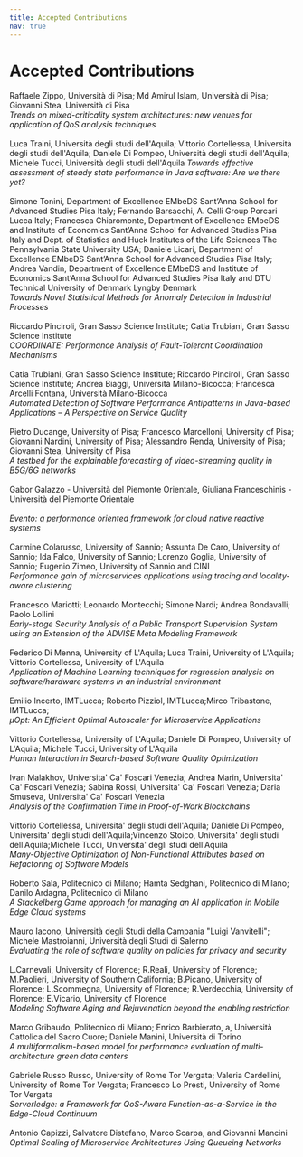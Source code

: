 ```yaml
---
title: Accepted Contributions
nav: true
---
```


# Accepted Contributions

Raffaele Zippo, Università di Pisa; Md Amirul Islam, Università di Pisa; Giovanni Stea, Università di Pisa
<br/>
_Trends on mixed-criticality system architectures: new venues for application of QoS analysis techniques_
<br/>
<br/>
Luca Traini, Università degli studi dell'Aquila; Vittorio Cortellessa, Università degli studi dell'Aquila; Daniele Di Pompeo, Università degli studi dell'Aquila; Michele Tucci, Università degli studi dell'Aquila
_Towards effective assessment of steady state performance in Java software: Are we there yet?_
<br/>
<br/>
Simone Tonini, Department of Excellence EMbeDS Sant’Anna School for Advanced Studies Pisa Italy; Fernando Barsacchi, A. Celli Group Porcari Lucca Italy; Francesca Chiaromonte, Department of Excellence EMbeDS and Institute of Economics Sant’Anna School for Advanced Studies Pisa Italy and Dept. of Statistics and Huck Institutes of the Life Sciences The Pennsylvania State University USA; Daniele Licari, Department of Excellence EMbeDS Sant’Anna School for Advanced Studies Pisa Italy; Andrea Vandin, Department of Excellence EMbeDS and Institute of Economics Sant’Anna School 
for Advanced Studies Pisa Italy and DTU Technical University of Denmark Lyngby Denmark
<br/>
_Towards Novel Statistical Methods for Anomaly Detection in Industrial Processes_
<br/>
<br/>
Riccardo Pinciroli, Gran Sasso Science Institute; Catia Trubiani, Gran Sasso Science Institute
<br/>
_COORDINATE: Performance Analysis of Fault-Tolerant Coordination Mechanisms_
<br/>
<br/>
Catia Trubiani, Gran Sasso Science Institute; Riccardo Pinciroli, Gran Sasso Science Institute; Andrea Biaggi, Università Milano-Bicocca; Francesca Arcelli Fontana, Università Milano-Bicocca
<br/>
_Automated Detection of Software Performance Antipatterns in Java-based Applications – A Perspective on Service Quality_
<br/>
<br/>
Pietro Ducange, University of Pisa; Francesco Marcelloni, University of Pisa; Giovanni Nardini, University of Pisa; Alessandro Renda, University of Pisa; Giovanni Stea, University of Pisa
<br/>
_A testbed for the explainable forecasting of video-streaming quality in B5G/6G networks_
<br/>
<br/>
Gabor Galazzo - Università del Piemonte Orientale, Giuliana Franceschinis - Università del Piemonte Orientale	
<br/>
_Evento: a performance oriented framework for cloud native reactive systems_
<br/>
<br/>
Carmine Colarusso, University of Sannio; Assunta De Caro, University of Sannio; Ida Falco, University of Sannio; Lorenzo Goglia, University of Sannio; Eugenio Zimeo, University of Sannio and CINI
<br/>
_Performance gain of microservices applications using tracing and locality-aware clustering_
<br/>
<br/>
Francesco Mariotti; Leonardo Montecchi; Simone Nardi; Andrea Bondavalli; Paolo Lollini
<br/>
_Early-stage Security Analysis of a Public Transport Supervision System using an Extension of the ADVISE Meta Modeling Framework_
<br/>
<br/>
Federico Di Menna, University of L'Aquila; Luca Traini, University of L'Aquila; Vittorio Cortellessa, University of L'Aquila
<br/>
_Application of Machine Learning techniques for regression analysis on software/hardware systems in an industrial environment_
<br/>
<br/>
Emilio Incerto, IMTLucca; Roberto Pizziol, IMTLucca;Mirco Tribastone, IMTLucca; 
<br/>
_$\mu$Opt: An Efficient Optimal Autoscaler for Microservice Applications_
<br/>
<br/>
Vittorio Cortellessa, University of L'Aquila; Daniele Di Pompeo, University of L'Aquila; Michele Tucci, University of L'Aquila
<br/>
_Human Interaction in Search-based Software Quality Optimization_
<br/>
<br/>
Ivan Malakhov, Universita' Ca' Foscari Venezia; Andrea Marin, Universita' Ca' Foscari Venezia; Sabina Rossi, Universita' Ca' Foscari Venezia; Daria Smuseva, Universita' Ca' Foscari Venezia
<br/>
_Analysis of the Confirmation Time in Proof-of-Work Blockchains_
<br/>
<br/>
Vittorio Cortellessa, Universita' degli studi dell'Aquila; Daniele Di Pompeo, Universita' degli studi dell'Aquila;Vincenzo Stoico, Universita' degli studi dell'Aquila;Michele Tucci, Universita' degli studi dell'Aquila
<br/>
_Many-Objective Optimization of Non-Functional Attributes based on Refactoring of Software Models_
<br/>
<br/>
Roberto Sala, Politecnico di Milano; Hamta Sedghani, Politecnico di Milano; Danilo Ardagna, Politecnico di Milano
<br/>
_A Stackelberg Game approach for managing an AI application in Mobile Edge Cloud systems_
<br/>
<br/>
Mauro Iacono, Università degli Studi della Campania "Luigi Vanvitelli"; Michele Mastroianni, Università degli Studi di Salerno
<br/>
_Evaluating the role of software quality on policies for privacy and security_
<br/>
<br/>
L.Carnevali, University of Florence; R.Reali, University of Florence; M.Paolieri, University of Southern California; B.Picano, University of Florence; L.Scommegna, University of Florence; R.Verdecchia, University of Florence; E.Vicario, University of Florence
<br/>
_Modeling Software Aging and Rejuvenation beyond the enabling restriction_
<br/>
<br/>
Marco Gribaudo, Politecnico di Milano; Enrico Barbierato, a, Università Cattolica del Sacro Cuore; Daniele Manini, Università di Torino
<br/>
_A multiformalism-based model for performance evaluation of multi-architecture
green data centers_
<br/>
<br/>
Gabriele Russo Russo, University of Rome Tor Vergata; Valeria Cardellini, University of Rome Tor Vergata; Francesco Lo Presti, University of Rome Tor Vergata
<br/>
_Serverledge: a Framework for QoS-Aware Function-as-a-Service in the Edge-Cloud Continuum_
<br/>
<br/>
Antonio Capizzi, Salvatore Distefano, Marco Scarpa, and Giovanni Mancini
<br/>
_Optimal Scaling of Microservice Architectures Using Queueing Networks_
<br/>
<br/>
